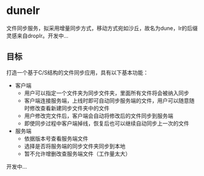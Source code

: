 # dunelr
文件同步服务，拟采用增量同步方式，移动方式宛如沙丘，故名为dune，lr的后缀灵感来自droplr。开发中...

## 目标
打造一个基于C/S结构的文件同步应用，具有以下基本功能：
- 客户端
    - 用户可以指定一个文件夹为同步文件夹，里面所有文件将会被纳入同步
    - 客户端连接服务端，上线时即可自动同步服务端的文件，用户可以随意随时修改查看新建同步文件夹中的文件
    - 用户修改完文件后，客户端会自动将修改后的文件同步到服务端
    - 即使同步过程中客户端掉线，恢复后也可以继续自动同步上一次的文件
- 服务端
    - 依据版本号查看服务端文件
    - 选择是否将服务端的同步文件夹同步到本地
    - 暂不允许增删改查服务端文件（工作量太大）
    
开发中...

